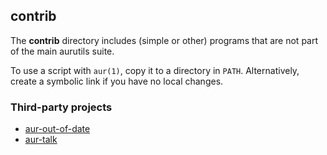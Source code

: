 ## contrib

The __contrib__ directory includes (simple or other) programs that are not part
of the main aurutils suite.

To use a script with `aur(1)`, copy it to a directory in
`PATH`. Alternatively, create a symbolic link if you have no local
changes. 

### Third-party projects

* [aur-out-of-date](https://aur.archlinux.org/packages/aur-out-of-date/)
* [aur-talk](https://aur.archlinux.org/packages/aur-talk-git/)
